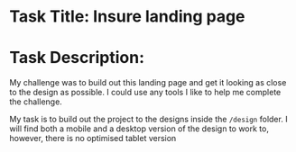 # Task Title: Insure landing page

# Task Description:

My challenge was to build out this landing page and get it looking as close to the design as possible.  I could use any tools I like to help me complete the challenge. 

My task is to build out the project to the designs inside the `/design` folder. I will find both a mobile and a desktop version of the design to work to, however, there is no  optimised tablet version
